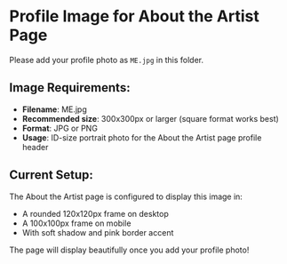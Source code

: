 # Profile Image for About the Artist Page

Please add your profile photo as `ME.jpg` in this folder.

## Image Requirements:
- **Filename**: ME.jpg
- **Recommended size**: 300x300px or larger (square format works best)
- **Format**: JPG or PNG
- **Usage**: ID-size portrait photo for the About the Artist page profile header

## Current Setup:
The About the Artist page is configured to display this image in:
- A rounded 120x120px frame on desktop
- A 100x100px frame on mobile
- With soft shadow and pink border accent

The page will display beautifully once you add your profile photo!
